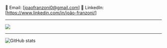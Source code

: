 📧 Email: [joaofranzoni0@gmail.com]
🔗 LinkedIn: [https://www.linkedin.com/in/joão-franzoni/] 
<hr>

![](https://komarev.com/ghpvc/?username=jvJUCA)

<hr>


![GitHub stats](https://github-readme-stats.vercel.app/api?username=jvJUCA&theme=great-gatsby&show_icons=true)


